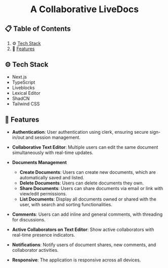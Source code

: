 <h1 align="center">A Collaborative LiveDocs</h1>

## 📋 <a name="table">Table of Contents</a>

1. ⚙️ [Tech Stack](#tech-stack)
2. 🔋 [Features](#features)

## <a name="tech-stack">⚙️ Tech Stack</a>

- Next.js
- TypeScript
- Liveblocks
- Lexical Editor
- ShadCN
- Tailwind CSS

## <a name="features">🔋 Features</a>

- **Authentication**: User authentication using clerk, ensuring secure sign-in/out and session management.

- **Collaborative Text Editor**: Multiple users can edit the same document simultaneously with real-time updates.

- **Documents Management**
   - **Create Documents**: Users can create new documents, which are automatically saved and listed.
   - **Delete Documents**: Users can delete documents they own.
   - **Share Documents**: Users can share documents via email or link with view/edit permissions.
   - **List Documents**: Display all documents owned or shared with the user, with search and sorting functionalities.

- **Comments**: Users can add inline and general comments, with threading for discussions.

- **Active Collaborators on Text Editor**: Show active collaborators with real-time presence indicators.

- **Notifications**: Notify users of document shares, new comments, and collaborator activities.

- **Responsive**: The application is responsive across all devices.

